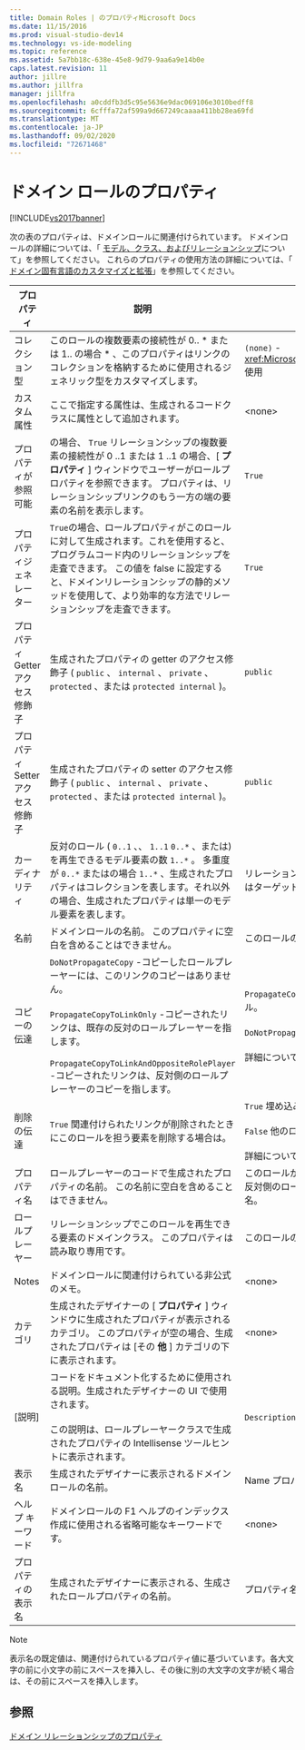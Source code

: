 ```yaml
---
title: Domain Roles | のプロパティMicrosoft Docs
ms.date: 11/15/2016
ms.prod: visual-studio-dev14
ms.technology: vs-ide-modeling
ms.topic: reference
ms.assetid: 5a7bb18c-638e-45e8-9d79-9aa6a9e14b0e
caps.latest.revision: 11
author: jillre
ms.author: jillfra
manager: jillfra
ms.openlocfilehash: a0cddfb3d5c95e5636e9dac069106e3010bedff8
ms.sourcegitcommit: 6cfffa72af599a9d667249caaaa411bb28ea69fd
ms.translationtype: MT
ms.contentlocale: ja-JP
ms.lasthandoff: 09/02/2020
ms.locfileid: "72671468"
---
```

# <a name="properties-of-domain-roles"></a>ドメイン ロールのプロパティ
[!INCLUDE[vs2017banner](../includes/vs2017banner.md)]

次の表のプロパティは、ドメインロールに関連付けられています。 ドメインロールの詳細については、「 [モデル、クラス、およびリレーションシップ](../modeling/understanding-models-classes-and-relationships.md)について」を参照してください。 これらのプロパティの使用方法の詳細については、「 [ドメイン固有言語のカスタマイズと拡張](../modeling/customizing-and-extending-a-domain-specific-language.md)」を参照してください。

|プロパティ|説明|Default|
|--------------|-----------------|-------------|
|コレクション型|このロールの複数要素の接続性が 0.. * または 1.. の場合 \* 、このプロパティはリンクのコレクションを格納するために使用されるジェネリック型をカスタマイズします。|`(none)` - <xref:Microsoft.VisualStudio.Modeling.LinkedElementCollection%601> 使用|
|カスタム属性|ここで指定する属性は、生成されるコードクラスに属性として追加されます。|\<none>|
|プロパティが参照可能|の場合、 `True` リレーションシップの複数要素の接続性が 0 ..1 または 1 ..1 の場合、[ **プロパティ** ] ウィンドウでユーザーがロールプロパティを参照できます。 プロパティは、リレーションシップリンクのもう一方の端の要素の名前を表示します。|`True`|
|プロパティジェネレーター|`True`の場合、ロールプロパティがこのロールに対して生成されます。これを使用すると、プログラムコード内のリレーションシップを走査できます。 この値を false に設定すると、ドメインリレーションシップの静的メソッドを使用して、より効率的な方法でリレーションシップを走査できます。|`True`|
|プロパティ Getter アクセス修飾子|生成されたプロパティの getter のアクセス修飾子 ( `public` 、 `internal` 、 `private` 、 `protected` 、または `protected internal` )。|`public`|
|プロパティ Setter アクセス修飾子|生成されたプロパティの setter のアクセス修飾子 ( `public` 、 `internal` 、 `private` 、 `protected` 、または `protected internal` )。|`public`|
|カーディナリティ|反対のロール ( `0..1` 、、 `1..1` `0..*` 、または) を再生できるモデル要素の数 `1..*` 。 多重度が `0..*` またはの場合 `1..*` 、生成されたプロパティはコレクションを表します。それ以外の場合、生成されたプロパティは単一のモデル要素を表します。|リレーションシップの種類と、リレーションシップのソースロールまたはターゲットロールであるかどうかによって異なります。|
|名前|ドメインロールの名前。 このプロパティに空白を含めることはできません。|このロールのロールプレーヤーのドメインクラスの名前。|
|コピーの伝達|`DoNotPropagateCopy` -コピーしたロールプレーヤーには、このリンクのコピーはありません。<br /><br /> `PropagateCopyToLinkOnly` -コピーされたリンクは、既存の反対のロールプレーヤーを指します。<br /><br /> `PropagateCopyToLinkAndOppositeRolePlayer` -コピーされたリンクは、反対側のロールプレーヤーのコピーを指します。|`PropagateCopyToLinkAndOppositeRolePlayer` 埋め込みのソースロール。<br /><br /> `DoNotPropagateCopy` 他のロールの場合。<br /><br /> 詳細については、「[コピー動作のカスタマイズ](../modeling/customizing-copy-behavior.md)」を参照してください。|
|削除の伝達|`True` 関連付けられたリンクが削除されたときにこのロールを担う要素を削除する場合は。|`True` 埋め込みロールのターゲット。<br /><br /> `False` 他のロールの場合。<br /><br /> 詳細については、「 [削除動作のカスタマイズ](../modeling/customizing-deletion-behavior.md)」を参照してください。|
|プロパティ名|ロールプレーヤーのコードで生成されたプロパティの名前。 この名前に空白を含めることはできません。|このロールがゼロ対一または一対一の複数要素の接続性を持つ場合の、反対側のロールの名前。それ以外の場合は、反対側のロールの複数化名。|
|ロールプレーヤー|リレーションシップでこのロールを再生できる要素のドメインクラス。 このプロパティは読み取り専用です。|このロールのロールプレーヤーのドメインクラス。|
|Notes|ドメインロールに関連付けられている非公式のメモ。|\<none>|
|カテゴリ|生成されたデザイナーの [ **プロパティ** ] ウィンドウに生成されたプロパティが表示されるカテゴリ。 このプロパティが空の場合、生成されたプロパティは [その **他** ] カテゴリの下に表示されます。|\<none>|
|[説明]|コードをドキュメント化するために使用される説明。生成されたデザイナーの UI で使用されます。<br /><br /> この説明は、ロールプレーヤークラスで生成されたプロパティの Intellisense ツールヒントに表示されます。|`Description for`*ロールの完全な名前*|
|表示名|生成されたデザイナーに表示されるドメインロールの名前。|Name プロパティの調整された値。|
|ヘルプ キーワード|ドメインロールの F1 ヘルプのインデックス作成に使用される省略可能なキーワードです。|\<none>|
|プロパティの表示名|生成されたデザイナーに表示される、生成されたロールプロパティの名前。|プロパティ名プロパティの調整された値。|

> [!NOTE]
> 表示名の既定値は、関連付けられているプロパティ値に基づいています。各大文字の前に小文字の前にスペースを挿入し、その後に別の大文字の文字が続く場合は、その前にスペースを挿入します。

## <a name="see-also"></a>参照
 [ドメイン リレーションシップのプロパティ](../modeling/properties-of-domain-relationships.md)
